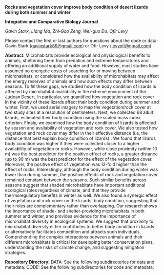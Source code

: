 **Rocks and vegetation cover improve body condition of desert lizards during both summer and winter**

**Integrative and Comparative Biology Journal**

_Gavin Stark, Liang Ma, Zhi-Gao Zeng, Wei-guo Du, Ofir Levy_

Please contact the first or last authors for questions about the code or data: Gavin Stark (gavinstark89@gmail.com) or Ofir Levy (levyofi@gmail.com)


**Abstract**:
Microhabitats provide ecological and physiological benefits to animals, sheltering them from predation and extreme temperatures and offering an additional supply of water and food. However, most studies have assumed no energetic costs of searching for or moving between microhabitats, or considered how the availability of microhabitats may affect the energy reserves of animals and how such effects may differ between seasons. To fill these gaps, we studied how the body condition of lizards is affected by microhabitat availability in the extreme environment of the Judean Desert. In particular, we quantified how vegetation and rock cover in the vicinity of these lizards affect their body condition during summer and winter. First, we used aerial imagery to map the vegetation/rock cover at two study sites at a resolution of centimeters. Next, we collected 68 adult lizards, estimated their body condition using the scaled mass index criterion. Finaly, we examined how the body condition of lizards is affected by season and availability of vegetation and rock cover. We also tested how vegetation and rock cover may differ in their effective distance (i.e, the distance that best explain body condition of lizards).. We found that lizards body condition was higher if they were collected closer to a higher availability of vegetation or rocks. However, while close proximity (within 10 m) was the best predictor for the positive effect of rocks, a greater distance (up to 90 m) was the best predictor for the effect of the vegetation cover. Moreover, the positive effect of vegetation was 12-fold higher than the effect of rocks. Interestingly, although the body condition during winter was lower than during summer, the positive effects of rock and vegetation cover remained constant between the seasons. Such similar benefits across seasons suggest that shaded microhabitats have important additional ecological roles regardless of climate, and that they provide thermoregulatory benefits in winter as well. We also found a synergic effect of vegetation and rock cover on the lizards’ body condition, suggesting that their roles are complementary rather than overlapping. Our research shows the importance of shade- and shelter-providing microhabitats in both summer and winter, and provides evidence for the importance of microhabitat diversity in ecological systems. We suggest that proximity to microhabitat diversity either contributes to better body condition in lizards or alternatively facilitates competition and attracts such individuals. Comprehending the complex interactions between animals and their different microhabitats is critical for developing better conservation plans, understanding the risks of climate change, and suggesting mitigation strategies.


**Repository Directory**:
DATA:
See the following subdirectories for data and metadata:
CODE:
See the following subdirectories for code and metadata:

